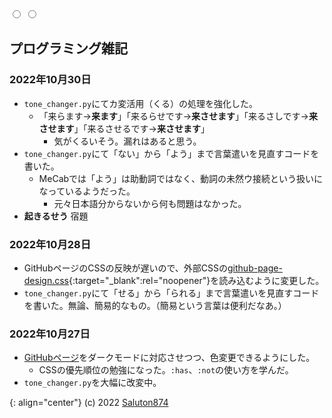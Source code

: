 <link href="https://meitaso.net/assets/css/github-page-design.css" rel="stylesheet">
<div class="color-change"><label for="white"></label><label for="dark"></label></div>
<input type="radio" id="white" name="colors" value="white">
<input type="radio" id="dark" name="colors" value="dark">

## プログラミング雑記

### 2022年10月30日
- `tone_changer.py`にてカ変活用（くる）の処理を強化した。
	- 「来らます→**来ます**」「来るらせです→**来させます**」「来るさしです→**来させます**」「来るさせるです→**来させます**」
		- 気がくるいそう。漏れはあると思う。
- `tone_changer.py`にて「ない」から「よう」まで言葉遣いを見直すコードを書いた。
	- MeCabでは「よう」は助動詞ではなく、動詞の未然ウ接続という扱いになっているようだった。
		- 元々日本語分からないから何も問題はなかった。
- **起きるせう** 宿題

### 2022年10月28日
- GitHubページのCSSの反映が遅いので、外部CSSの[github-page-design.css](https://meitaso.net/assets/css/github-page-design.css){:target="_blank":rel="noopener"}を読み込むように変更した。
- `tone_changer.py`にて「せる」から「られる」まで言葉遣いを見直すコードを書いた。無論、簡易的なもの。（簡易という言葉は便利だなあ。）

### 2022年10月27日
- [GitHubページ](https://saluton874.github.io)をダークモードに対応させつつ、色変更できるようにした。
	- CSSの優先順位の勉強になった。`:has`、`:not`の使い方を学んだ。
- `tone_changer.py`を大幅に改変中。

{: align="center"}
(c) 2022 [Saluton874](https://github.com/Saluton874)